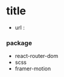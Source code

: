 # title

- url :

### package

<!-- - firebae : firestore -->

- react-router-dom
- scss
- framer-motion
